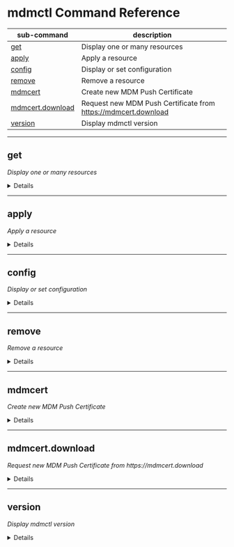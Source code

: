 # mdmctl Command Reference

| sub-command       | description |
| -------------     | ------------- |
| [get](#mdmctl-get)                           | Display one or many resources  |
| [apply](#mdmctl-apply)                       | Apply a resource  |
| [config](#mdmctl-config)                     | Display or set configuration  |
| [remove](#mdmctl-remove)                     | Remove a resource  |
| [mdmcert](#mdmctl-mdmcert)                   | Create new MDM Push Certificate  |
| [mdmcert.download](#mdmctl-mdmcert.download) | Request new MDM Push Certificate from https://mdmcert.download  |
| [version](#mdmctl-version)                   | Display mdmctl version  |


***
<!--###### get ######################################################### -->

<a id="mdmctl-get"></a>
## get
_Display one or many resources_

<details>

<br/>
Valid resource types:

  * [devices](#mdmctl-get-devices)
  * [blueprints](#mdmctl-get-blueprints)
  * [dep-tokens](#mdmctl-get-dep-tokens)
  * [dep-devices](#mdmctl-get-dep-devices)
  * [dep-account](#mdmctl-get-dep-account)
  * [dep-profiles](#mdmctl-get-dep-profiles)
  * [dep-autoassigner](#mdmctl-get-dep-autoassigner)
  * [users](#mdmctl-get-users)
  * [profiles](#mdmctl-get-profiles)
  * [apps](#mdmctl-get-apps)

<a id="mdmctl-get-devices"></a>
##### devices
```
USAGE
  mdmctl get devices [flags]

FLAGS
  -serials   comma seperated list of serials to search
```

<a id="mdmctl-get-blueprints"></a>
##### blueprints
```
USAGE
  mdmctl get blueprints [flags]

FLAGS
  -f -    filename of JSON to save to
  -name   name of blueprint
```

<a id="mdmctl-get-dep-tokens"></a>
##### dep-tokens
```
USAGE
  mdmctl get dep-tokens [flags]

FLAGS
  -export-public-key mdm-files/DEPPublicKey   Filename of public key to write (to be uploaded to deploy.apple.com)
  -export-token mdm-files/DEPOAuthToken.json  Filename to save decrypted oauth token (JSON)
  -v false                                    Display full ConsumerKey in summary list
```

<a id="mdmctl-get-dep-devices"></a>
##### dep-devices
```
USAGE
  mdmctl get dep-devices [flags]

FLAGS
  -serials   comma separated list of device serials
```

<a id="mdmctl-get-dep-account"></a>
##### dep-account
```
USAGE
  mdmctl get dep-account [flags]

FLAGS
```

<a id="mdmctl-get-dep-profiles"></a>
##### dep-profiles
```
USAGE
  mdmctl get dep-profiles [flags]

FLAGS
  -f      filename of DEP profile to apply
  -uuid   DEP Profile UUID(required)
```

<a id="mdmctl-get-autoassigner"></a>
##### dep-autoassigner
```
USAGE
  mdmctl get dep-autoassigner [flags]

FLAGS

```

<a id="mdmctl-get-users"></a>
##### users
```
USAGE
  mdmctl get users [flags]

FLAGS

```

<a id="mdmctl-get-profiles"></a>
##### profiles
```
USAGE
  mdmctl get blueprints [flags]

FLAGS
  -f -  filename of profile to write
  -id   profile Identifier
```

<a id="mdmctl-get-apps"></a>
##### apps
```
USAGE
  mdmctl get apps [flags]

FLAGS
  -f -    path to save file to. defaults to stdout.
  -name   specify the name of the app to get full details
```

</details>

***
<!--###### apply ######################################################### -->

<a id="mdmctl-apply"></a>
## apply
_Apply a resource_

<details>

<br/>
Valid resource types:

  * [blueprints](#mdmctl-apply-blueprints)
  * [profiles](#mdmctl-apply-profiles)
  * [users](#mdmctl-apply-users)
  * [dep-tokens](#mdmctl-apply-dep-tokens)
  * [dep-profiles](#mdmctl-apply-dep-profiles)
  * [dep-autoassigner](#mdmctl-apply-dep-autoassigner)
  * [app](#mdmctl-apply-app)
  * [block](#mdmctl-apply-block)

<a id="mdmctl-apply-blueprints"></a>
##### blueprints
```
USAGE
  mdmctl apply blueprints [flags]

FLAGS
  -f               filename of blueprint JSON to apply
  -template false  print a new blueprint template
```

<a id="mdmctl-apply-profiles"></a>
##### profiles
```
USAGE
  mdmctl apply profiles [flags]

FLAGS
  -f   filename of profile to apply
```

<a id="mdmctl-apply-users"></a>
##### users
```
USAGE
  mdmctl apply users [flags]

FLAGS
  -f               Path to user manifest
  -password        Password of the user. Only required when creating a new user.
  -template false  Print a JSON example of a user manifest.
```

<a id="mdmctl-apply-dep-tokens"></a>
##### dep-tokens
```
USAGE
  mdmctl apply dep-tokens [flags]

FLAGS
  -import mdm-files/DEPOAuthToken.json  Filename of p7m encrypted token file (downloaded from DEP portal)
```

<a id="mdmctl-apply-dep-profiles"></a>
##### dep-profiles
```
USAGE
  mdmctl apply dep-profiles [flags]

FLAGS
  -anchor                 filename of PEM cert(s) to add to anchor certs in template
  -f                      filename of DEP profile to apply
  -filter                 set the auto-assign filter to for the defined profile
  -template false         print a JSON example of a DEP profile
  -use-server-cert false  use the server cert(s) to add to anchor certs in template
```

<a id="mdmctl-apply-dep-autoassigner"></a>
##### dep-autoassigner
```
USAGE
  mdmctl apply dep-autoassigner [flags]

FLAGS
  -filter *  filter string (only '*' supported right now)
  -uuid      DEP profile UUID to set
```

<a id="mdmctl-apply-app"></a>
##### app
```
USAGE
  mdmctl apply app [flags]

FLAGS
  -manifest -        path to an app manifest. optional,
                     will be created if file does not exist.
  -md5size 10485760  md5 hash size in bytes (optional)
  -pkg               path to a distribution pkg.
  -pkg-url           use custom pkg url
  -sign              sign package before importing, requires specifying a product ID (optional)
  -upload false      upload package and/or manifest to micromdm repository.
```

<a id="mdmctl-apply-block"></a>
##### block
```
USAGE
  mdmctl apply block [flags]

FLAGS
  -udid   UDID of a device to block.
```

</details>

***
<!--###### config ######################################################### -->

<a id="mdmctl-config"></a>
## config
_Display or set configuration_

<details>

<br/>
Valid switches:

  * [print](#mdmctl-config-print)
  * [set](#mdmctl-config-set)
  * [switch](#mdmctl-config-switch)

<a id="mdmctl-config-print"></a>
##### print
Display current configuration
```
USAGE
  mdmctl config print
```

<a id="mdmctl-config-set"></a>
##### set
```
USAGE
  mdmctl config set [flags]

FLAGS
  -api-token          api token to connect to micromdm server
  -name               name of the server
  -server-url         server url of micromdm server
  -skip-verify false  skip verification of server certificate (insecure)
```

<a id="mdmctl-config-switch"></a>
##### switch
```
USAGE
  mdmctl config switch [flags]

FLAGS
  -name   name of the server to switch to
```

</details>

***
<!--###### remove ######################################################### -->

<a id="mdmctl-remove"></a>
## remove
_Remove a resource_

<details>

<br/>
Valid resource types:

  * [blueprints](#mdmctl-remove-blueprints)
  * [devices](#mdmctl-remove-devices)
  * [profiles](#mdmctl-remove-profiles)
  * [block](#mdmctl-remove-block)
  * [dep-autoassigner](#mdmctl-remove-dep-autoassigner)

<a id="mdmctl-remove-blueprints"></a>
##### blueprints
```
USAGE
  mdmctl remove blueprints [flags]

FLAGS
  -name   name of blueprint, optionally comma separated
```

<a id="mdmctl-remove-devices"></a>
##### devices
```
USAGE
  mdmctl remove devices [flags]

FLAGS
  -udid   device UDID, optionally comma separated
```

<a id="mdmctl-remove-profiles"></a>
##### profiles
```
USAGE
  mdmctl remove profiles [flags]

FLAGS
  -id   profile Identifier, optionally comma separated
```

<a id="mdmctl-remove-block"></a>
##### block
```
USAGE
  mdmctl remove block [flags]

FLAGS
  -udid   UDID of device to unblock
```

<a id="mdmctl-remove-dep-autoassigner"></a>
##### dep-autoassigner
```
USAGE
  mdmctl remove dep-autoassigner [flags]

FLAGS
  -filter *  filter string (only '*' supported right now)
```

</details>

***
<!--###### mdmcert ######################################################### -->

<a id="mdmctl-mdmcert"></a>
## mdmcert
_Create new MDM Push Certificate_

<details>

<br/>This utility helps obtain a MDM Push Certificate using the Apple Developer MDM CSR option in the enterprise developer portal.

Valid switches:

  * [vendor](#mdmctl-mdmcert-vendor)
  * [push](#mdmctl-mdmcert-push)
  * [upload](#mdmctl-mdmcert-upload)

<a id="mdmctl-mdmcert-vendor"></a>
##### vendor
```
USAGE
    mdmctl mdmcert vendor [flags]

FLAGS
    -cert mdm-certificates/mdm.cer                         Path to the MDM Vendor certificate from dev portal.
    -cn micromdm-vendor                                    CommonName for the CSR Subject.
    -country US                                            Two letter country code for the CSR Subject(example: US).
    -email                                                 Email address to use in CSR Subject.
    -out mdm-certificates/VendorCertificateRequest.csr     Path to save the MDM Vendor CSR.
    -password                                              Password to encrypt/read the RSA key.
    -private-key mdm-certificates/VendorPrivateKey.key     Path to the vendor private key. A new RSA key will be created at this path.
    -push-csr mdm-certificates/PushCertificateRequest.csr  Path to the user CSR(required for the -sign step).
    -sign false                                            Signs a user CSR with the MDM vendor certificate.
```

<a id="mdmctl-mdmcert-push"></a>
##### push
```
USAGE
    mdmctl mdmcert push [flags]

FLAGS
    -cn micromdm-user                                            CommonName for the CSR Subject.
    -country US                                                  Two letter country code for the CSR Subject(Example: US).
    -email                                                       Email address to use in CSR Subject.
    -out mdm-certificates/PushCertificateRequest.csr             Path to save the MDM Push Certificate request.
    -password                                                    Password to encrypt/read the RSA key.
    -private-key mdm-certificates/PushCertificatePrivateKey.key  Path to the push certificate private key. A new RSA key will be created at this path.
```

<a id="mdmctl-mdmcert-upload"></a>
##### upload
```
USAGE
    mdmctl mdmcert upload [flags]

FLAGS
    -cert                                                        Path to the MDM Push Certificate.
    -password                                                    Password to encrypt/read the RSA key.
    -private-key mdm-certificates/PushCertificatePrivateKey.key  Path to the push certificate private key.
```

First you must create a vendor CSR which you will upload to the enterprise developer portal and get a signed MDM Vendor certificate. Use the MDM-CSR option in the dev portal when creating the certificate.
The MDM Vendor certificate is required in order to obtain the MDM push certificate. After you complete the MDM-CSR step, copy the downloaded file to the same folder as the private key. By default this will be
mdm-certificates

```mdmctl mdmcert vendor -password=secret -country=US -email=admin@acme.co```

Next, create a push CSR. This step generates a CSR required to get a signed a push certificate.

```mdmctl mdmcert push -password=secret -country=US -email=admin@acme.co```

Once you created the push CSR, you mush sign the push CSR with the MDM Vendor Certificate, and get a push certificate request file.

```mdmctl mdmcert vendor -sign -cert=./mdm-certificates/mdm.cer -password=secret```

Once generated, upload the PushCertificateRequest.plist file to https://identity.apple.com to obtain your MDM Push Certificate.
Use the push private key and the push cert you got from identity.apple.com in your MDM server.

</details>

***
<!--###### mdmcert.download ######################################################### -->
<a id="mdmctl-mdmcert.download"></a>
## mdmcert.download
_Request new MDM Push Certificate from https://mdmcert.download_

<details>

```
USAGE
  mdmctl mdmcert.download [flags]

FLAGS
  -cn mdm-push                                 CommonName for the CSR Subject.
  -country US                                  Two letter country code for the CSR Subject (example: US).
  -decrypt                                     Decrypts and mdmcert.download push certificate request
  -email                                       Email address to use in mdmcert request & CSR Subject
  -new false                                   Generates a new privkey and uploads new MDM request
  -pki-cert mdmcert.download.pki.crt           Path for generated MDMCert pki exchange certificate
  -pki-password                                Password to encrypt/read the RSA key.
  -pki-private-key mdmcert.download.pki.key    Path for generated MDMCert pki exchange private key
  -push-csr mdmcert.download.push.csr          Path for generated Push Certificate CSR
  -push-password                               Password to encrypt/read the push RSA key.
  -push-private-key mdmcert.download.push.key  Path to the generated Push Cert private key
  -push-req mdmcert.download.push.req          Path for generated Push Certificate Request
```

</details>

***
<!--###### version ######################################################### -->

<a id="mdmctl-version"></a>
## version
_Display mdmctl version_

<details>

```
USAGE
  mdmctl version
```

</details>